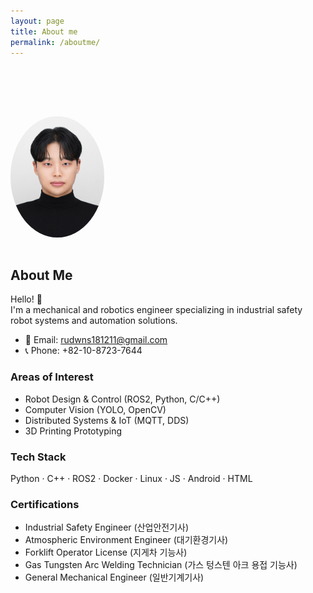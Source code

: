 ```yaml
---
layout: page
title: About me
permalink: /aboutme/
---
```


<img src="/assets/img/profile.JPEG"
     alt="Profile Photo"
     width="150px"
     style="border-radius: 50%; margin-top: 80px; margin-bottom: 1rem;" />



## About Me

Hello! 👋  
I'm a mechanical and robotics engineer specializing in industrial safety robot systems and automation solutions.

- 📧 Email: rudwns181211@gmail.com
- 📞 Phone: +82-10-8723-7644

### Areas of Interest
- Robot Design & Control (ROS2, Python, C/C++)  
- Computer Vision (YOLO, OpenCV)  
- Distributed Systems & IoT (MQTT, DDS)  
- 3D Printing Prototyping  

### Tech Stack
Python · C++ · ROS2 · Docker · Linux · JS · Android · HTML

### Certifications
- Industrial Safety Engineer (산업안전기사)
- Atmospheric Environment Engineer (대기환경기사)
- Forklift Operator License (지게차 기능사)
- Gas Tungsten Arc Welding Technician (가스 텅스텐 아크 용접 기능사)
- General Mechanical Engineer (일반기계기사)
